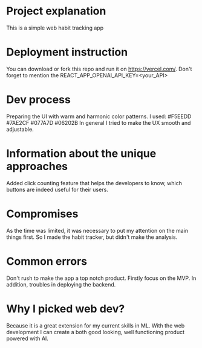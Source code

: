 # Project explanation
This is a simple web habit tracking app

# Deployment instruction
You can download or fork this repo and run it on https://vercel.com/. Don't forget to mention the REACT_APP_OPENAI_API_KEY=<your_API>

# Dev process 
Preparing the UI with warm and harmonic color patterns. I used: 
#F5EEDD
#7AE2CF
#077A7D
#06202B
In general I tried to make the UX smooth and adjustable.

# Information about the unique approaches 
Added click counting feature that helps the developers to know, which buttons are indeed useful for their users. 

# Compromises 
As the time was limited, it was necessary to put my attention on the main things first. So I made the habit tracker, but didn't make the analysis.

# Common errors
Don't rush to make the app a top notch product. Firstly focus on the MVP. In addition, troubles in deploying the backend.

# Why I picked web dev?
Because it is a great extension for my current skills in ML. With the web development I can create a both good looking, well functioning product powered with AI.
